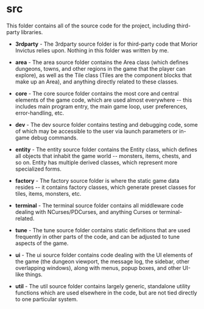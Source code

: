 # src

This folder contains all of the source code for the project, including third-party libraries.

* **3rdparty** - The 3rdparty source folder is for third-party code that Morior Invictus relies upon. Nothing in this folder was written by me.

* **area** - The area source folder contains the Area class (which defines dungeons, towns, and other regions in the game that the player can explore), as well
as the Tile class (Tiles are the component blocks that make up an Area), and anything directly related to these classes.

* **core** - The core source folder contains the most core and central elements of the game code, which are used almost everywhere -- this includes main program
entry, the main game loop, user preferences, error-handling, etc.

* **dev** - The dev source folder contains testing and debugging code, some of which may be accessible to the user via launch parameters or in-game debug
commands.

* **entity** - The entity source folder contains the Entity class, which defines all objects that inhabit the game world -- monsters, items, chests, and so on.
Entity has multiple derived classes, which represent more specialized forms.

* **factory** - The factory source folder is where the static game data resides -- it contains factory classes, which generate preset classes for tiles, items,
monsters, etc.

* **terminal** - The terminal source folder contains all middleware code dealing with NCurses/PDCurses, and anything Curses or terminal-related.

* **tune** - The tune source folder contains static definitions that are used frequently in other parts of the code, and can be adjusted to tune aspects of the
game.

* **ui** - The ui source folder contains code dealing with the UI elements of the game (the dungeon viewport, the message log, the sidebar, other overlapping
windows), along with menus, popup boxes, and other UI-like things.

* **util** - The util source folder contains largely generic, standalone utility functions which are used elsewhere in the code, but are not tied directly to
one particular system.
